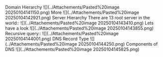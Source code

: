 Domain Hierarchy
![](../Attachements/Pasted%20image 20250104141150.png)
More
![](../Attachements/Pasted%20image 20250104142921.png)
Server Hierarchy
There are 13 root server in the world::
![](../Attachements/Pasted%20image 20250104143410.png)
Lets have a look
![](../Attachements/Pasted%20image 20250104143855.png)
Recursive query::
![](../Attachements/Pasted%20image 20250104144001.png)
DNS Record Type
![](../Attachements/Pasted%20image 20250104144250.png)
Components of DNS
![](../Attachements/Pasted%20image 20250104145825.png)
